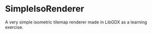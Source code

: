 # SimpleIsoRenderer
A very simple isometric tilemap renderer made in LibGDX as a learning exercise.
